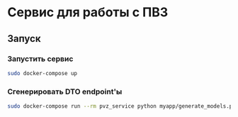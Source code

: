 # Сервис для работы с ПВЗ

## Запуск

### Запустить сервис
```bash
sudo docker-compose up
```

### Сгенерировать DTO endpoint'ы
```bash
sudo docker-compose run --rm pvz_service python myapp/generate_models.py
```
